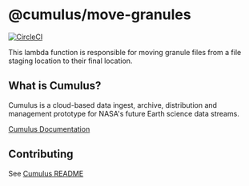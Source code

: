 # @cumulus/move-granules

[![CircleCI](https://circleci.com/gh/cumulus-nasa/cumulus.svg?style=svg)](https://circleci.com/gh/cumulus-nasa/cumulus)

This lambda function is responsible for moving granule files from a file staging location to their final location.

## What is Cumulus?

Cumulus is a cloud-based data ingest, archive, distribution and management prototype for NASA's future Earth science data streams.

[Cumulus Documentation](https://cumulus-nasa.github.io/)

## Contributing

See [Cumulus README](https://github.com/cumulus-nasa/cumulus/blob/master/README.md#installing-and-deploying)
